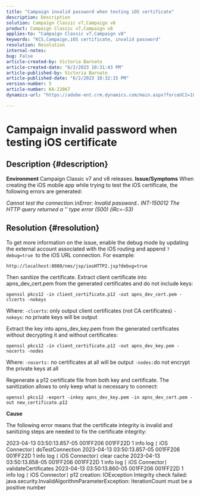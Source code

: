 ```yaml
---
title: "Campaign invalid password when testing iOS certificate"
description: Description
solution: Campaign Classic v7,Campaign v8
product: Campaign Classic v7,Campaign v8
applies-to: "Campaign Classic v7,Campaign v8"
keywords: "KCS,Campaign,iOS certificate, invalid password"
resolution: Resolution
internal-notes: 
bug: False
article-created-by: Victoria Barnato
article-created-date: "6/2/2023 10:31:43 PM"
article-published-by: Victoria Barnato
article-published-date: "6/2/2023 10:32:15 PM"
version-number: 5
article-number: KA-22067
dynamics-url: "https://adobe-ent.crm.dynamics.com/main.aspx?forceUCI=1&pagetype=entityrecord&etn=knowledgearticle&id=151d1b3a-9501-ee11-8f6e-6045bd006149"

---
```

# Campaign invalid password when testing iOS certificate

## Description {#description}

<b>Environment</b>
Campaign Classic v7 and v8 releases.
<b>Issue/Symptoms</b>
When creating the iOS mobile app while trying to test the iOS certificate, the following errors are generated:

*Cannot test the connection.\nError: Invalid password.. INT-150012 The HTTP query returned a '' type error (500) (iRc=-53)*


## Resolution {#resolution}


To get more information on the issue, enable the debug mode by updating the external account associated with the iOS routing and append `?debug=true `to the iOS URL connection. For example:

`http://localhost:8080/nms/jsp/iosHTTP2.jsp?debug=true`

Then sanitize the certificate. Extract client certificate into apns_dev_cert.pem from the generated certificates and do not include keys:

`openssl pkcs12 -in client_certificate.p12 -out apns_dev_cert.pem -clcerts -nokeys`

 Where:
`-clcerts`: only output client certificates (not CA certificates)
`-nokeys`: no private keys will be output

 Extract the key into apns_dev_key.pem from the generated certificates without decrypting it and without certificates:

`openssl pkcs12 -in client_certificate.p12 -out apns_dev_key.pem -nocerts -nodes`

 Where:
`-nocerts:` no certificates at all will be output
`-nodes:`do not encrypt the private keys at all

 Regenerate a p12 certificate file from both key and certificate. The sanitization allows to only keep what is necessary to connect: 

`openssl pkcs12 -export -inkey apns_dev_key.pem -in apns_dev_cert.pem -out new_certificate.p12`

<b>Cause</b>

The following error means that the certificate integrity is invalid and sanitizing steps are needed to fix the certificate integrity:

 2023-04-13 03:50:13.857-05 001FF206 001FF22D 1 info log `[` iOS Connector`]`  doTestConnection
 2023-04-13 03:50:13.857-05 001FF206 001FF22D 1 info log `[` iOS Connector`]`  clear cache
 2023-04-13 03:50:13.858-05 001FF206 001FF22D 1 info log `[` iOS Connector`]`  validateCertificates
 2023-04-13 03:50:13.860-05 001FF206 001FF22D 1 info log `[` iOS Connector`]`  p12 creation: IOException Integrity check failed: java.security.InvalidAlgorithmParameterException: IterationCount must be a positive number
